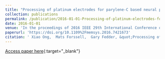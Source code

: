 ```yaml
---
title: "Processing of platinum electrodes for parylene-C based neural probes"
collection: publications
permalink: /publication/2016-01-01-Processing-of-platinum-electrodes-for-parylene-C-based-neural-probes
date: 2016-01-01
venue: 'In the proceedings of 2016 IEEE 29th International Conference on Micro Electro Mechanical Systems (MEMS)'
paperurl: 'https://doi.org/10.1109%2Fmemsys.2016.7421673'
citation: ' Xiao Ong,  Mats Forssell,  Gary Fedder, &quot;Processing of platinum electrodes for parylene-C based neural probes.&quot; In the proceedings of 2016 IEEE 29th International Conference on Micro Electro Mechanical Systems (MEMS), 2016.'
---
```

[Access paper here](https://doi.org/10.1109%2Fmemsys.2016.7421673){:target="_blank"}
